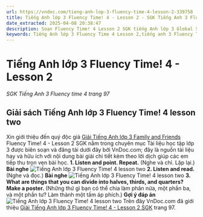 ```yaml
---
url: https://vndoc.com/tieng-anh-lop-3-fluency-time-4-lesson-2-339758
title: Tiếng Anh lớp 3 Fluency Time! 4 - Lesson 2 - SGK Tiếng Anh 3 Fluency time 4 trang 97 - VnDoc.com
date_extracted: 2025-04-08 20:38:47
description: Soạn Fluency Time! 4 Lesson 2 SGK tiếng Anh lớp 3 Global Success giúp các em ôn tập nội dung trọng tâm Lesson 2 Fluency Time! 4 lớp 3, hướng dẫn giải SGK tiếng Anh lớp 3 Fluency Time! 4.
keywords: Tiếng Anh lớp 3 Fluency Time 4 Lesson 2,tiếng anh 3 Fluency Time 4 Lesson 2,Fluency Time 4 Lesson 2 lớp 3,Fluency Time 4 tiếng anh lớp 3,hướng dẫn học tiếng anh lớp 3 Fluency Time 4 Lesson 2,bài tập tiếng anh lớp 3 Fluency Time 4 Lesson 2,tiếng anh lớp 3 Fluency Time 4,Fluency Time 4 Lesson 2 sgk tiếng anh lớp 3,tiếng anh lớp 3 family and friends Fluency Time 4 Lesson 2,Fluency Time 4 Lesson 2 lớp 3 global success
---
```


# Tiếng Anh lớp 3 Fluency Time\! 4 - Lesson 2
 _SGK Tiếng Anh 3 Fluency time 4 trang 97_
## Giải sách Tiếng Anh lớp 3 Fluency Time\! 4 lesson two
Xin giới thiệu đến quý độc giả [Giải Tiếng Anh lớp 3 Family and Friends](<https://vndoc.com/tieng-anh-lop-3-ctst>) Fluency Time\! 4 - Lesson 2 SGK nằm trong chuyên mục Tài liệu học tập lớp 3 được biên soạn và đăng tải dưới đây bởi VnDoc.com; đây là nguồn tài liệu hay và hữu ích với nội dung bài giải chi tiết kèm theo lời dịch giúp các em tiếp thu trọn vẹn bài học.
**1\. Listen and point. Repeat.**
\(Nghe và chỉ. Lặp lại.\)
**Bài nghe**
![Tiếng Anh lớp 3 Fluency Time! 4 lesson two](https://i.vdoc.vn/data/image/2025/03/31/tieng-anh-lop-3-fluency-time-4-lesson-2-1.png)
**2\. Listen and read.**
\(Nghe và đọc.\)
**Bài nghe**
![Tiếng Anh lớp 3 Fluency Time! 4 lesson two](https://i.vdoc.vn/data/image/2025/03/31/tieng-anh-lop-3-fluency-time-4-lesson-2-2.png)
**3\. What are things that you can divide into halves, thirds, and quarters? Make a poster.**
\(Những thứ gì bạn có thể chia làm phân nửa, một phần ba, và một phần tư? Làm thành một tấm áp phích.\)
**Gợi ý đáp án**
![Tiếng Anh lớp 3 Fluency Time! 4 lesson two](https://i.vdoc.vn/data/image/2025/03/31/tieng-anh-lop-3-fluency-time-4-lesson-2-3.png)
Trên đây VnDoc.com đã giới thiệu [Giải Tiếng Anh lớp 3 Fluency Time\! 4 - Lesson 2 SGK](<https://vndoc.com/tieng-anh-lop-3-fluency-time-4-lesson-2-339758>) trang 97.
